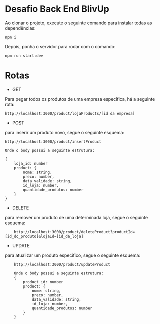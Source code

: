 
# Desafio Back End BlivUp

Ao clonar o projeto, execute o seguinte comando para instalar todas as dependências:

```
npm i
```

Depois, ponha o servidor para rodar com o comando:

```
npm run start:dev
```

# Rotas
- GET 

Para pegar todos os produtos de uma empresa específica, há a seguinte rota:
```
http://localhost:3000/product/lojaProducts/[id da empresa]
```

- POST 

para inserir um produto novo, segue o seguinte esquema:
```
http://localhost:3000/product/insertProduct

Onde o body possui a seguinte estrutura:

{
    loja_id: number
    product: {
        nome: string,
        preco: number,
        data_validade: string,
        id_loja: number,
        quantidade_produtos: number
    }
}
```

- DELETE

para remover um produto de uma determinada loja, segue o seguinte esquema:
```
    http://localhost:3000/product/deleteProduct?productId=[id_do_produto]&lojaId=[id_da_loja]
```

- UPDATE

para atualizar um produto específico, segue o seguinte esquema:

```
    http://localhost:3000/product/updateProduct

    Onde o body possui a seguinte estrutura:
    {
        product_id: number
        product: {
            nome: string,
            preco: number,
            data_validade: string,
            id_loja: number,
            quantidade_produtos: number
        }
    }
```
